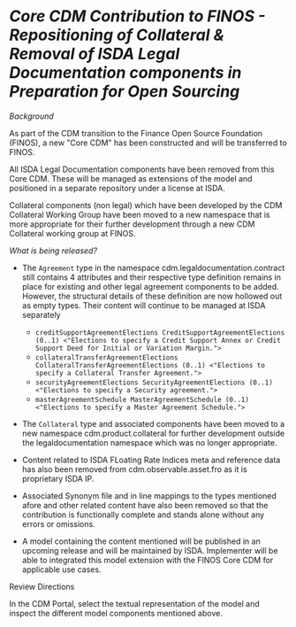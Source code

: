 # *Core CDM Contribution to FINOS - Repositioning of Collateral & Removal of ISDA Legal Documentation components in Preparation for Open Sourcing*

_Background_

As part of the CDM transition to the Finance Open Source Foundation (FINOS), a new "Core CDM" has been constructed and will be transferred to FINOS. 

All ISDA Legal Documentation components have been removed from this Core CDM. These will be managed as extensions of the model and positioned in a separate repository under a license at ISDA. 

Collateral components (non legal) which have been developed by the CDM Collateral Working Group have been moved to a new namespace that is more appropriate for their further development through a new CDM Collateral working group at FINOS.

_What is being released?_

- The `Agreement` type in the namespace cdm.legaldocumentation.contract still contains 4 attributes and their respective type definition remains in place for existing and other legal agreement components to be added. However, the structural details of these definition are now hollowed out as empty types. Their content will continue to be managed at ISDA separately
	-  `creditSupportAgreementElections CreditSupportAgreementElections (0..1) <"Elections to specify a Credit Support Annex or Credit Support Deed for Initial or Variation Margin.">`
	-  `collateralTransferAgreementElections CollateralTransferAgreementElections (0..1) <"Elections to specify a Collateral Transfer Agreement.">`
	-  `securityAgreementElections SecurityAgreementElections (0..1) <"Elections to specify a Security agreement.">`
	-  `masterAgreementSchedule MasterAgreementSchedule (0..1) <"Elections to specify a Master Agreement Schedule.">`

-  The  `Collateral` type and associated components have been moved to a new namespace cdm.product.collateral for further development outside the legaldocumentation namespace which was no longer appropriate.

-  Content related to ISDA FLoating Rate Indices meta and reference data has also been removed from cdm.observable.asset.fro as it is proprietary ISDA IP.

-  Associated Synonym file and in line mappings to the types mentioned afore and other related content have also been removed so that the contribution is functionally complete and stands alone without any errors or omissions.

-  A model containing the content mentioned will be published in an upcoming release and will be maintained by ISDA. Implementer will be able to integrated this model extension with the FINOS Core CDM for applicable use cases.

Review Directions

In the CDM Portal, select the textual representation of the model and inspect the different model components mentioned above.
